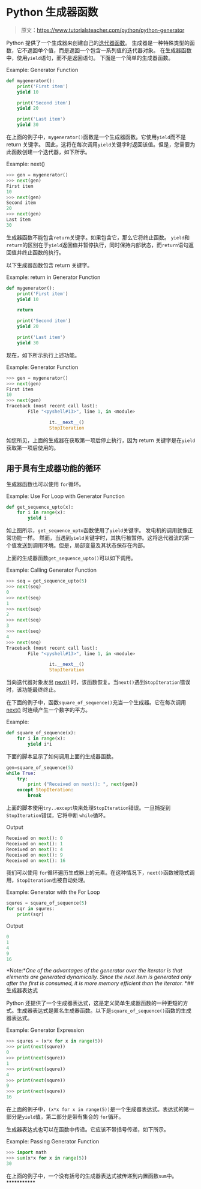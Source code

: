 # Python 生成器函数

> 原文：<https://www.tutorialsteacher.com/python/python-generator>

Python 提供了一个生成器来创建自己的[迭代器函数](/python/iter-method)。 生成器是一种特殊类型的函数，它不返回单个值，而是返回一个包含一系列值的迭代器对象。 在生成器函数中，使用`yield`语句，而不是返回语句。 下面是一个简单的生成器函数。

Example: Generator Function 

```py
def mygenerator():
    print('First item')
    yield 10

    print('Second item')
    yield 20

    print('Last item')
    yield 30 
```

在上面的例子中，`mygenerator()`函数是一个生成器函数。它使用`yield`而不是 return 关键字。 因此，这将在每次调用`yield`关键字时返回该值。但是，您需要为此函数创建一个迭代器，如下所示。

Example: next() 

```py
>>> gen = mygenerator() 
>>> next(gen) 
First item 
10                      
>>> next(gen) 
Second item 
20                      
>>> next(gen) 
Last item 
30 
```

生成器函数不能包含`return`关键字。如果包含它，那么它将终止函数。 `yield`和`return`的区别在于`yield`返回值并暂停执行，同时保持内部状态，而`return`语句返回值并终止函数的执行。

以下生成器函数包含 return 关键字。

Example: return in Generator Function 

```py
def mygenerator():
    print('First item')
    yield 10

    return

    print('Second item')
    yield 20

    print('Last item')
    yield 30 
```

现在，如下所示执行上述功能。

Example: Generator Function 

```py
>>> gen = mygenerator() 
>>> next(gen) 
First item 
10                      
>>> next(gen) 
Traceback (most recent call last):
        File "<pyshell#13>", line 1, in <module>

                it.__next__()
                StopIteration 
```

如您所见，上面的生成器在获取第一项后停止执行，因为 return 关键字是在`yield`获取第一项后使用的。

## 用于具有生成器功能的循环

生成器函数也可以使用 `for`循环。

Example: Use For Loop with Generator Function 

```py
def get_sequence_upto(x):
    for i in range(x):
        yield i 
```

如上图所示，`get_sequence_upto`函数使用了`yield`关键字。 发电机的调用就像正常功能一样。 然而，当遇到`yield`关键字时，其执行被暂停。这将迭代器流的第一个值发送到调用环境。但是，局部变量及其状态保存在内部。

上面的生成器函数`get_sequence_upto()`可以如下调用。

Example: Calling Generator Function 

```py
>>> seq = get_sequence_upto(5) 
>>> next(seq) 
0                      
>>> next(seq) 
1                      
>>> next(seq) 
2                      
>>> next(seq) 
3                      
>>> next(seq) 
4                                                          
>>> next(seq)                                     
Traceback (most recent call last):
        File "<pyshell#13>", line 1, in <module>

                it.__next__()
                StopIteration 
```

当向迭代器对象发出 [next()](/python/next-method) 时，该函数恢复。当`next()`遇到`StopIteration`错误时，该功能最终终止。

在下面的例子中，函数`square_of_sequence()`充当一个生成器。它在每次调用 [next()](/python/next-method) 时连续产生一个数字的平方。

Example: 

```py
def square_of_sequence(x):
    for i in range(x):
        yield i*i 
```

下面的脚本显示了如何调用上面的生成器函数。

```py
gen=square_of_sequence(5)
while True:
    try:
        print ("Received on next(): ", next(gen))
    except StopIteration:
        break 
```

上面的脚本使用`try..except`块来处理`StopIteration`错误。一旦捕捉到`StopIteration`错误，它将中断 `while`循环。

Output

```py
Received on next(): 0
Received on next(): 1
Received on next(): 4
Received on next(): 9
Received on next(): 16 
```

我们可以使用 `for`循环遍历生成器上的元素。在这种情况下，`next()`函数被隐式调用，`StopIteration`也被自动处理。

Example: Generator with the For Loop 

```py
squres = square_of_sequence(5)
for sqr in squres:
    print(sqr) 
```

Output

```py
0
1
4
9
16 
```

*Note:**One of the advantages of the generator over the iterator is that elements are generated dynamically. Since the next item is generated only after the first is consumed, it is more memory efficient than the iterator.* *## 生成器表达式

Python 还提供了一个生成器表达式，这是定义简单生成器函数的一种更短的方式。生成器表达式是匿名生成器函数。以下是`square_of_sequence()`函数的生成器表达式。

Example: Generator Expression 

```py
>>> squres = (x*x for x in range(5))
>>> print(next(squre))              
0                                            
>>> print(next(squre))              
1                                            
>>> print(next(squre))              
4                                            
>>> print(next(squre))              
9                                            
>>> print(next(squre))              
16 
```

在上面的例子中，`(x*x for x in range(5))`是一个生成器表达式。表达式的第一部分是`yield`值，第二部分是带有集合的 `for`循环。

生成器表达式也可以在函数中传递。它应该不带括号传递，如下所示。

Example: Passing Generator Function 

```py
>>> import math
>>> sum(x*x for x in range(5)) 
30 
```

在上面的例子中，一个没有括号的生成器表达式被传递到内置函数`sum`中。***********
